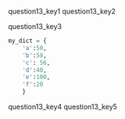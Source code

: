 question13_key1
question13_key2


question13_key3
```python
my_dict = {
    'a':50, 
    'b':58,
    'c': 56,
    'd':40,
    'e':100, 
    'f':20
    }
 ```
question13_key4
question13_key5
